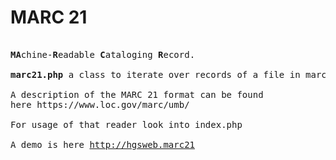 MARC 21
========
<pre>

<b>MA</b>chine-<b>R</b>eadable <b>C</b>ataloging <b>R</b>ecord.

<b>marc21.php</b> a class to iterate over records of a file in marc 21 format

A description of the MARC 21 format can be found 
here <a href://https://www.loc.gov/marc/umb/>https://www.loc.gov/marc/umb/</a>

For usage of that reader look into index.php

A demo is here <a href="http://hgsweb.marc21">http://hgsweb.marc21</a>

</pre>